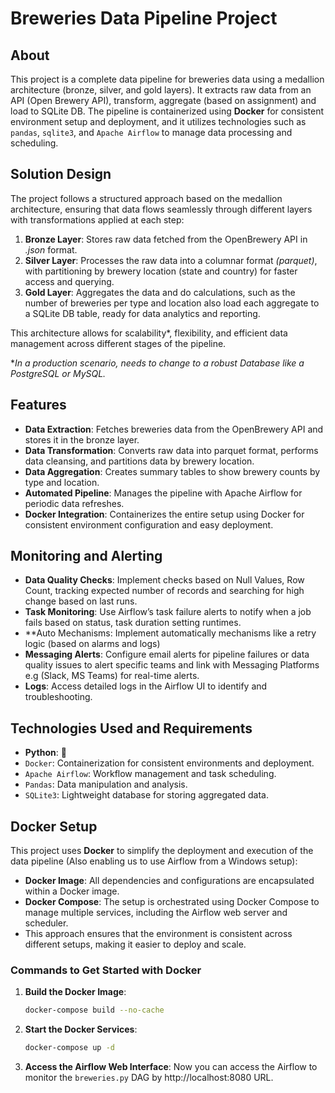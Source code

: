 # Breweries Data Pipeline Project

## About

This project is a complete data pipeline for breweries data using a medallion architecture (bronze, silver, and gold layers). It extracts raw data from an API (Open Brewery API), transform, aggregate (based on assignment) and load to SQLite DB. The pipeline is containerized using **Docker** for consistent environment setup and deployment, and it utilizes technologies such as `pandas`, `sqlite3`, and `Apache Airflow` to manage data processing and scheduling.

## Solution Design

The project follows a structured approach based on the medallion architecture, ensuring that data flows seamlessly through different layers with transformations applied at each step:

1. **Bronze Layer**: Stores raw data fetched from the OpenBrewery API in *.json* format.
2. **Silver Layer**: Processes the raw data into a columnar format *(parquet)*, with partitioning by brewery location (state and country) for faster access and querying.
3. **Gold Layer**: Aggregates the data and do calculations, such as the number of breweries per type and location also load each aggregate to a SQLite DB table, ready for data analytics and reporting.

This architecture allows for scalability*, flexibility, and efficient data management across different stages of the pipeline.

**In a production scenario, needs to change to a robust Database like a PostgreSQL or MySQL.*

## Features

- **Data Extraction**: Fetches breweries data from the OpenBrewery API and stores it in the bronze layer.
- **Data Transformation**: Converts raw data into parquet format, performs data cleansing, and partitions data by brewery location.
- **Data Aggregation**: Creates summary tables to show brewery counts by type and location.
- **Automated Pipeline**: Manages the pipeline with Apache Airflow for periodic data refreshes.
- **Docker Integration**: Containerizes the entire setup using Docker for consistent environment configuration and easy deployment.

## Monitoring and Alerting

- **Data Quality Checks**: Implement checks based on Null Values, Row Count, tracking expected number of records and searching for high change based on last runs.
- **Task Monitoring**: Use Airflow’s task failure alerts to notify when a job fails based on status, task duration setting runtimes.
- **Auto Mechanisms: Implement automatically mechanisms like a retry logic (based on alarms and logs)
- **Messaging Alerts**: Configure email alerts for pipeline failures or data quality issues to alert specific teams and link with Messaging Platforms e.g (Slack, MS Teams) for real-time alerts.
- **Logs**: Access detailed logs in the Airflow UI to identify and troubleshooting.

## Technologies Used and Requirements

- **Python**: 🐍
- `Docker`: Containerization for consistent environments and deployment.
- `Apache Airflow`: Workflow management and task scheduling.
- `Pandas`: Data manipulation and analysis.
- `SQLite3`: Lightweight database for storing aggregated data.

## Docker Setup

This project uses **Docker** to simplify the deployment and execution of the data pipeline (Also enabling us to use Airflow from a Windows setup):
- **Docker Image**: All dependencies and configurations are encapsulated within a Docker image.
- **Docker Compose**: The setup is orchestrated using Docker Compose to manage multiple services, including the Airflow web server and scheduler.
- This approach ensures that the environment is consistent across different setups, making it easier to deploy and scale.

### Commands to Get Started with Docker

1. **Build the Docker Image**:
   ```bash
   docker-compose build --no-cache
2. **Start the Docker Services**:
   ```bash
   docker-compose up -d
   
3. **Access the Airflow Web Interface**: Now you can access the Airflow to monitor the `breweries.py` DAG by http://localhost:8080 URL.
